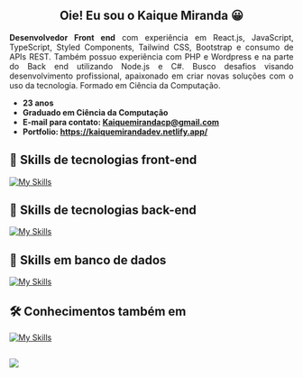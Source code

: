 <h2 align="center">
  Oie! Eu sou o Kaique Miranda 😀
</h2>

<p align="justify">
<b>Desenvolvedor Front end</b> com experiência em React.js, JavaScript, TypeScript, Styled Components, Tailwind CSS, Bootstrap e consumo de APIs REST. Também possuo experiência com PHP e Wordpress e na parte do Back end utilizando Node.js e C#. Busco desafios visando desenvolvimento profissional, apaixonado em criar novas soluções com o uso da tecnologia. Formado em Ciência da Computação.</p>

-   **23 anos**
-   **Graduado em Ciência da Computação**
-   **E-mail para contato: Kaiquemirandacp@gmail.com**
-   **Portfolio: <a href="https://kaiquemirandadev.netlify.app/">https://kaiquemirandadev.netlify.app/</a>**



## 🚀 Skills de tecnologias front-end
[![My Skills](https://skillicons.dev/icons?i=html,css,js,ts,react,vue,tailwind,bootstrap,styledcomponents,sass,jquery)](https://skillicons.dev)

## 🚀 Skills de tecnologias back-end
[![My Skills](https://skillicons.dev/icons?i=nodejs,cs,py,php,java)](https://skillicons.dev)

## 🚀 Skills em banco de dados
[![My Skills](https://skillicons.dev/icons?i=firebase,mysql,mongodb,sqlite,prisma)](https://skillicons.dev)

## 🛠 Conhecimentos também em
[![My Skills](https://skillicons.dev/icons?i=git,figma,ps,postman,wordpress)](https://skillicons.dev)
  

<h2 align="center"></h2>
<a href="https://www.linkedin.com/in/kaique-miranda-3b5247204/"><img src="https://img.shields.io/badge/LinkedIn-0077B5?style=for-the-badge&logo=linkedin&logoColor=white"></a>
